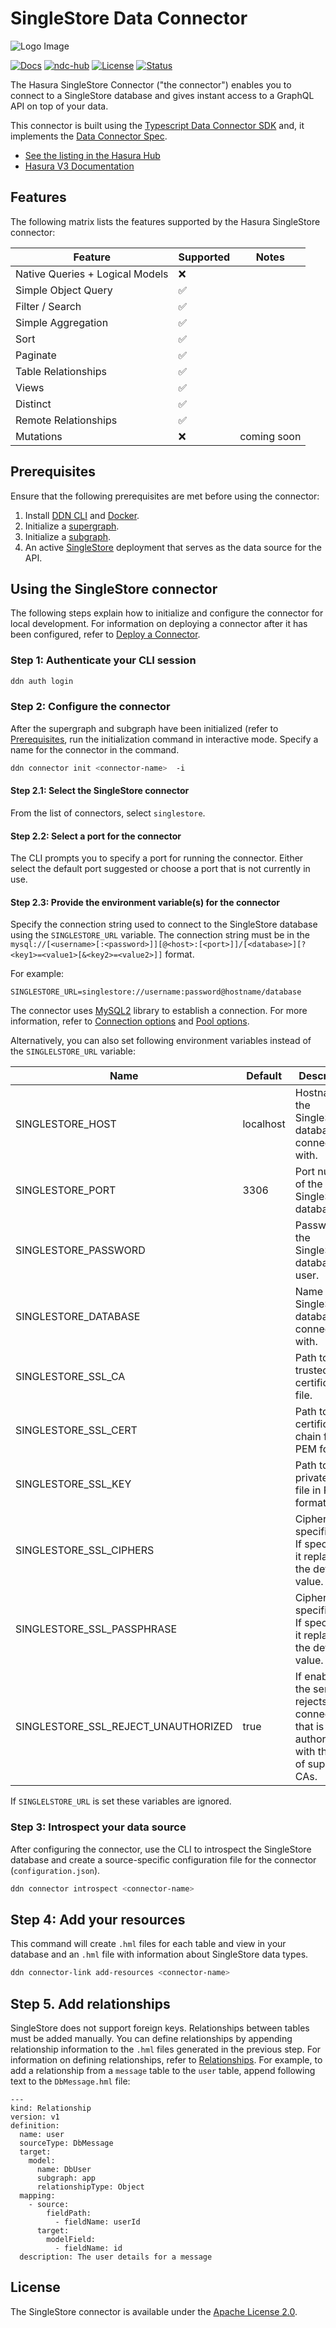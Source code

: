 # SingleStore Data Connector

![Logo Image](docs/singlestore_logo_horizontal_color_on-white_rgb.png)

<!-- TODO: update when connector will be published -->
[![Docs](https://img.shields.io/badge/docs-v3.x-brightgreen.svg?style=flat)](https://hasura.io/docs/3.0/latest/connectors/singesltore/)
[![ndc-hub](https://img.shields.io/badge/ndc--hub-singlestore-blue.svg?style=flat)](https://hasura.io/connectors/singlestore)
[![License](https://img.shields.io/badge/license-Apache--2.0-purple.svg?style=flat)](LICENSE)
[![Status](https://img.shields.io/badge/status-alpha-yellow.svg?style=flat)](./readme.md)

The Hasura SingleStore Connector ("the connector") enables you to connect to a SingleStore database and gives instant access to a GraphQL API on top of your data.

This connector is built using the [Typescript Data Connector SDK](https://github.com/hasura/ndc-sdk-typescript) and, it implements the [Data Connector Spec](https://github.com/hasura/ndc-spec).

<!-- TODO: update when connector will be published -->
- [See the listing in the Hasura Hub](https://hasura.io/connectors/singlestore)
- [Hasura V3 Documentation](https://hasura.io/docs/3.0)

## Features

The following matrix lists the features supported by the Hasura SingleStore connector:

| Feature                         | Supported | Notes |
| ------------------------------- | --------- | ----- |
| Native Queries + Logical Models | ❌     |       |
| Simple Object Query             | ✅     |       |
| Filter / Search                 | ✅     |       |
| Simple Aggregation              | ✅     |       |
| Sort                            | ✅     |       |
| Paginate                        | ✅     |       |
| Table Relationships             | ✅     |       |
| Views                           | ✅     |       |
| Distinct                        | ✅     |       |
| Remote Relationships            | ✅     |       |
| Mutations                       | ❌     | coming soon       |

## Prerequisites

Ensure that the following prerequisites are met before using the connector:

1. Install [DDN CLI](https://hasura.io/docs/3.0/cli/installation) and [Docker](https://docs.docker.com/engine/install/).
2. Initialize a [supergraph](https://hasura.io/docs/3.0/getting-started/init-supergraph).
3. Initialize a [subgraph](https://hasura.io/docs/3.0/getting-started/init-subgraph).
4. An active [SingleStore](https://www.singlestore.com/) deployment that serves as the data source for the API.


## Using the SingleStore connector

The following steps explain how to initialize and configure the connector for local development. For information on deploying a connector after it has been configured, refer to [Deploy a Connector](https://hasura.io/docs/3.0/getting-started/deployment/deploy-a-connector).
<!-- TODO: test steps after the connector will be published to hub -->
### Step 1: Authenticate your CLI session

```bash
ddn auth login
```

### Step 2: Configure the connector

After the supergraph and subgraph have been initialized (refer to [Prerequisites](#Prerequisites), run the initialization command in interactive mode. Specify a name for the connector in the command.

```bash
ddn connector init <connector-name>  -i
```

#### Step 2.1: Select the SingleStore connector

From the list of connectors, select `singlestore`.

#### Step 2.2: Select a port for the connector
The CLI prompts you to specify a port for running the connector. Either select the default port suggested or choose a port that is not currently in use.

#### Step 2.3: Provide the environment variable(s) for the connector

Specify the connection string used to connect to the SingleStore database using the `SINGLESTORE_URL` variable. The connection string must be in the `mysql://[<username>[:<password>]][@<host>:[<port>]]/[<database>][?<key1>=<value1>[&<key2>=<value2>]]` format. 

For example:

```env
SINGLESTORE_URL=singlestore://username:password@hostname/database
```
The connector uses [MySQL2](https://sidorares.github.io/node-mysql2/docs) library to establish a connection.
For more information, refer to [Connection options](https://www.npmjs.com/package/mysql#connection-options) and [Pool options](https://www.npmjs.com/package/mysql#pool-options).

Alternatively, you can also set following environment variables instead of the `SINGLELSTORE_URL` variable:

| Name                                | Default     | Description |
|-------------------------------------|-------------|-------------|
| SINGLESTORE_HOST                    | localhost   | Hostname of the SingleStore database to connect with. |
| SINGLESTORE_PORT                    | 3306        | Port number of the SingleStore database. |
| SINGLESTORE_PASSWORD                |             | Password of the SingleStore database user. |
| SINGLESTORE_DATABASE                |             | Name of the SingleStore database to connect with. |
| SINGLESTORE_SSL_CA                  |             | Path to the trusted CA certificate file. |
| SINGLESTORE_SSL_CERT                |             | Path to the certificate chain file in PEM format. |
| SINGLESTORE_SSL_KEY                 |             | Path to the private key file in PEM format. |
| SINGLESTORE_SSL_CIPHERS             |             | Cipher suite specification. If specified, it replaces the default value. |
| SINGLESTORE_SSL_PASSPHRASE          |             | Cipher suite specification. If specified, it replaces the default value. |
| SINGLESTORE_SSL_REJECT_UNAUTHORIZED | true        | If enabled, the server rejects any connection that is not authorized with the list of supplied CAs. |

If `SINGLELSTORE_URL` is set these variables are ignored.

### Step 3: Introspect your data source

After configuring the connector, use the CLI to introspect the SingleStore database and create a source-specific configuration file for the connector (`configuration.json`).

```bash
ddn connector introspect <connector-name>
```

## Step 4: Add your resources

This command will create `.hml` files for each table and view in your database 
and an `.hml` file with information about SingleStore data types.

```bash
ddn connector-link add-resources <connector-name>
```

## Step 5. Add relationships

SingleStore does not support foreign keys. Relationships between tables must be added manually. You can define relationships by appending relationship information to the `.hml` files generated in the previous step.
For information on defining relationships, refer to [Relationships](https://hasura.io/docs/3.0/supergraph-modeling/relationships/).
For example, to add a relationship from a `message` table to the `user` table, append following text to the 
`DbMessage.hml` file:
```hml
---
kind: Relationship
version: v1
definition:
  name: user
  sourceType: DbMessage
  target:
    model:
      name: DbUser
      subgraph: app
      relationshipType: Object
  mapping:
    - source:
        fieldPath:
          - fieldName: userId
      target:
        modelField:
          - fieldName: id
  description: The user details for a message
```
## License

The SingleStore connector is available under the [Apache License 2.0](https://www.apache.org/licenses/LICENSE-2.0).
